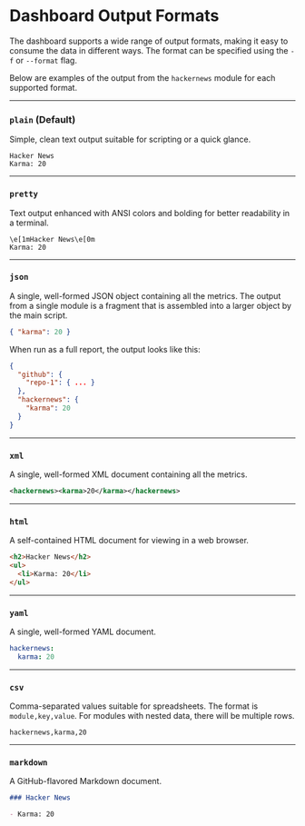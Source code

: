# Dashboard Output Formats

The dashboard supports a wide range of output formats, making it easy to consume the data in different ways. The format can be specified using the `-f` or `--format` flag.

Below are examples of the output from the `hackernews` module for each supported format.

---

### `plain` (Default)

Simple, clean text output suitable for scripting or a quick glance.

```text
Hacker News
Karma: 20
```

---

### `pretty`

Text output enhanced with ANSI colors and bolding for better readability in a terminal.

```text
\e[1mHacker News\e[0m
Karma: 20
```

---

### `json`

A single, well-formed JSON object containing all the metrics. The output from a single module is a fragment that is assembled into a larger object by the main script.

```json
{ "karma": 20 }
```

When run as a full report, the output looks like this:

```json
{
  "github": {
    "repo-1": { ... }
  },
  "hackernews": {
    "karma": 20
  }
}
```

---

### `xml`

A single, well-formed XML document containing all the metrics.

```xml
<hackernews><karma>20</karma></hackernews>
```

---

### `html`

A self-contained HTML document for viewing in a web browser.

```html
<h2>Hacker News</h2>
<ul>
  <li>Karma: 20</li>
</ul>
```

---

### `yaml`

A single, well-formed YAML document.

```yaml
hackernews:
  karma: 20
```

---

### `csv`

Comma-separated values suitable for spreadsheets. The format is `module,key,value`. For modules with nested data, there will be multiple rows.

```csv
hackernews,karma,20
```

---

### `markdown`

A GitHub-flavored Markdown document.

```markdown
### Hacker News

- Karma: 20
```
